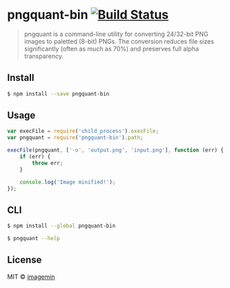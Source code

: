 # pngquant-bin [![Build Status](https://travis-ci.org/imagemin/pngquant-bin.svg?branch=master)](https://travis-ci.org/imagemin/pngquant-bin)

> pngquant is a command-line utility for converting 24/32-bit PNG images to paletted (8-bit) PNGs. The conversion reduces file sizes significantly (often as much as 70%) and preserves full alpha transparency.


## Install

```sh
$ npm install --save pngquant-bin
```


## Usage

```js
var execFile = require('child_process').execFile;
var pngquant = require('pngquant-bin').path;

execFile(pngquant, ['-o', 'output.png', 'input.png'], function (err) {
	if (err) {
		throw err;
	}

	console.log('Image minified!');
});
```


## CLI

```sh
$ npm install --global pngquant-bin
```

```sh
$ pngquant --help
```


## License

MIT © [imagemin](https://github.com/imagemin)
